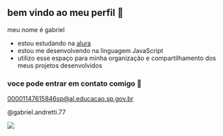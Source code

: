 ## bem vindo ao meu perfil 👀

meu nome é gabriel

- estou estudando na [alura](https://www.alura.com.br)
- estou me desenvolvendo na linguagem JavaScript
- utilizo esse espaço para minha organização e compartilhamento dos meus projetos desenvolvidos

### voce pode entrar em contato comigo 💌

00001147615846sp@al.educacao.sp.gov.br

@gabriel.andretti.77


![](https://media1.tenor.com/m/-AAA-k6jEFkAAAAd/bluepen.gif)
